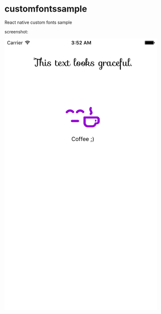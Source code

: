 # customfontssample
React native custom fonts sample

screenshot:

![alt tag](https://raw.githubusercontent.com/alican-k/customfontssample/master/screenshot.png)
